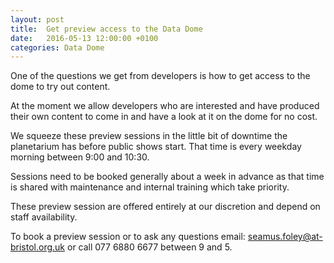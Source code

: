 ```yaml
---
layout: post
title:  Get preview access to the Data Dome
date:   2016-05-13 12:00:00 +0100
categories: Data Dome
---
```


One of the questions we get from developers is how to get access to the dome to try out content.

At the moment we allow developers who are interested and have produced their own content to come in and have a look at it on the dome for no cost.

We squeeze these preview sessions in the little bit of downtime the planetarium has before public shows start. That time is every weekday morning between 9:00 and 10:30.

Sessions need to be booked generally about a week in advance as that time is shared with maintenance and internal training which take priority.

These preview session are offered entirely at our discretion and depend on staff availability. 

To book a preview session or to ask any questions email: seamus.foley@at-bristol.org.uk or call 077 6880 6677 between 9 and 5.



